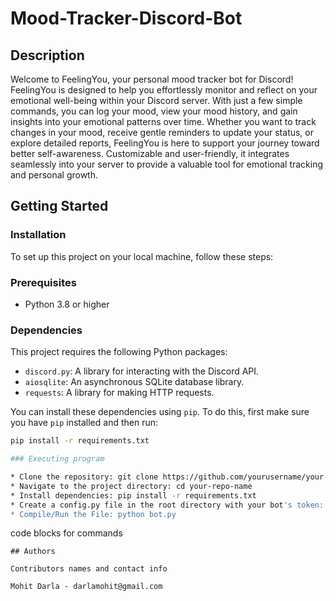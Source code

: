 # Mood-Tracker-Discord-Bot

## Description
Welcome to FeelingYou, your personal mood tracker bot for Discord! FeelingYou is designed to help you effortlessly monitor and reflect on your emotional well-being within your Discord server. With just a few simple commands, you can log your mood, view your mood history, and gain insights into your emotional patterns over time. Whether you want to track changes in your mood, receive gentle reminders to update your status, or explore detailed reports, FeelingYou is here to support your journey toward better self-awareness. Customizable and user-friendly, it integrates seamlessly into your server to provide a valuable tool for emotional tracking and personal growth.

## Getting Started
### Installation

To set up this project on your local machine, follow these steps:

### Prerequisites

- Python 3.8 or higher

### Dependencies

This project requires the following Python packages:

- `discord.py`: A library for interacting with the Discord API.
- `aiosqlite`: An asynchronous SQLite database library.
- `requests`: A library for making HTTP requests.

You can install these dependencies using `pip`. To do this, first make sure you have `pip` installed and then run:

```bash
pip install -r requirements.txt

### Executing program

* Clone the repository: git clone https://github.com/yourusername/your-repo-name.git
* Navigate to the project directory: cd your-repo-name
* Install dependencies: pip install -r requirements.txt
* Create a config.py file in the root directory with your bot's token:
* Compile/Run the File: python bot.py
```
code blocks for commands
```
## Authors

Contributors names and contact info

Mohit Darla - darlamohit@gmail.com
